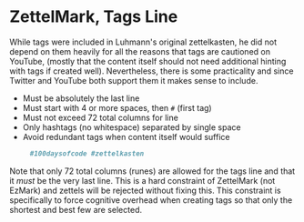 # ZettelMark, Tags Line

While tags were included in Luhmann's original zettelkasten, he did not
depend on them heavily for all the reasons that tags are cautioned on
YouTube, (mostly that the content itself should not need additional
hinting with tags if created well). Nevertheless, there is some
practicality and since Twitter and YouTube both support them it makes
sense to include.

* Must be absolutely the last line
* Must start with 4 or more spaces, then `#` (first tag)
* Must not exceed 72 total columns for line
* Only hashtags (no whitespace) separated by single space
* Avoid redundant tags when content itself would suffice

```markdown
     #100daysofcode #zettelkasten
```

Note that only 72 total columns (runes) are allowed for the tags line
and that it *must* be the very last line. This is a hard constraint of
ZettelMark (not EzMark) and zettels will be rejected without fixing
this. This constraint is specifically to force cognitive overhead when
creating tags so that only the shortest and best few are selected. 
